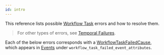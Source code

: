 ```yaml
---
id: intro
---
```


This reference lists possible [Workflow Task](/tasks#workflow-task) errors and how to resolve them.

> For other types of errors, see [Temporal Failures](https://docs.temporal.io/kb/failures).

Each of the below errors corresponds with a [WorkflowTaskFailedCause](https://api-docs.temporal.io/#temporal.api.enums.v1.WorkflowTaskFailedCause), which appears in [Events](/workflows#event) under `workflow_task_failed_event_attributes`.
